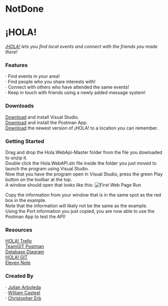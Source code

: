 # **__NotDone__** 


¡HOLA!
======
*[¡HOLA!](https://github.com/Julian-Arboleda/Hola.WebApi) lets you find local events and connect with the friends you made there!*

### Features<br/>
⋅ Find events in your area!<br/>
⋅ Find people who you share interests with!<br/>
⋅ Connect with others who have attended the same events!<br/>
⋅ Keep in touch with friends using a newly added message system!<br/>


### Downloads <br/>
[Download](https://visualstudio.microsoft.com/downloads/) and install Visual Studio.<br/>
[Download](https://www.postman.com/downloads/) and install the Postman App.<br/>
[Download](https://github.com/Julian-Arboleda/Hola.WebApi/archive/master.zip) the newest version of ¡HOLA! to a location you can remember.<br/>



### Getting Started<br/>
Drag and drop the Hola.WebApi-Master folder from the file you dowloaded to unzip it.<br/>
Double click the Hola.WebAPI.sln file inside the folder you just moved to launch the program using Visual Studio.<br/>
Now that you have the program open in Visual Studio, press the green Play button on the toolbar at the top.<br/>
A window should open that looks like this: ![First Web Page Run](https://i.imgur.com/PQ2k9u1.png "Finding Your Port") <br/>

Copy the information from your window that is in the same spot as the red box in the example.<br/>
Note that the information will likely not be the same as the example. <br/>
Using the Port information you just copied, you are now able to use the Postman App to test the API!<br/>


### Resources<br/>
[HOLA! Trello](https://trello.com/b/GmhSRDnQ/hola)<br/>
[TeamGIT Postman](https://teamgit.postman.co/team)<br/>
[Database Diagram](https://dbdiagram.io/d/6042429efcdcb6230b22c857) <br/>
[HOLA! GIT](https://github.com/Julian-Arboleda/Hola.WebApi)<br/>
[Eleven Note](https://elevenfifty.instructure.com/courses/581/pages/eleven-note-0-dot-00-introduction)<br/>


### Created By<br/>
⋅ [Julian Arboleda](https://github.com/Julian-Arboleda)<br/>
⋅ [William Casteel](https://github.com/will81656)<br/>
⋅ [Christopher Erb](https://github.com/ChristopherErb)<br/>
